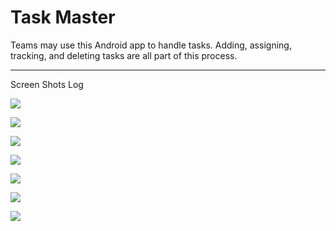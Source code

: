 # Task Master

Teams may use this Android app to handle tasks. Adding, assigning, tracking, and deleting tasks are all part of this process.


***

Screen Shots Log

![](screenshots/Screenshot_1.png)

![](screenshots/Screenshot_2.png)

![](screenshots/Screenshot_3.png)

![](screenshots/Screenshot_4.png)

![](screenshots/Screenshot_5.png)

![](screenshots/Screenshot_6.png)

![](screenshots/Screenshot_7.png)
